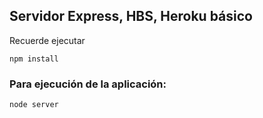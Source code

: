 ## Servidor Express, HBS, Heroku básico

Recuerde ejecutar 

```npm install```

### Para ejecución de la aplicación:

```
node server
```